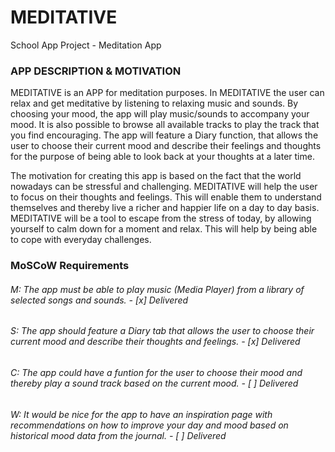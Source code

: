 # MEDITATIVE
School App Project - Meditation App

### APP DESCRIPTION & MOTIVATION ###
MEDITATIVE is an APP for meditation purposes. In MEDITATIVE the user can relax and get meditative by listening to relaxing music and sounds.
By choosing your mood, the app will play music/sounds to accompany your mood. It is also possible to browse all available tracks to play the track that you find encouraging.
The app will feature a Diary function, that allows the user to choose their current mood and describe their feelings and thoughts for the purpose of being able to look back at your thoughts at a later time.

The motivation for creating this app is based on the fact that the world nowadays can be stressful and challenging. MEDITATIVE will help the user to focus on their thoughts and feelings.
This will enable them to understand themselves and thereby live a richer and happier life on a day to day basis. 
MEDITATIVE will be a tool to escape from the stress of today, by allowing yourself to calm down for a moment and relax. This will help by being able to cope with everyday challenges.


### MoSCoW Requirements ###
###### M: The app must be able to play music (Media Player) from a library of selected songs and sounds. - [x] Delivered ######
###### S: The app should feature a Diary tab that allows the user to choose their current mood and describe their thoughts and feelings. - [x] Delivered  ######
###### C: The app could have a funtion for the user to choose their mood and thereby play a sound track based on the current mood. - [ ] Delivered ######
###### W: It would be nice for the app to have an inspiration page with recommendations on how to improve your day and mood based on historical mood data from the journal. - [ ] Delivered  ######

